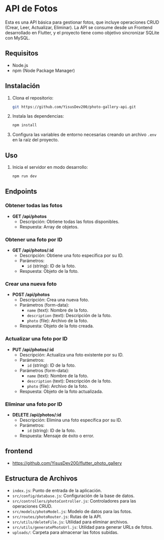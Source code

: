 # API de Fotos

Esta es una API básica para gestionar fotos, que incluye operaciones CRUD (Crear, Leer, Actualizar, Eliminar). La API se consume desde un Frontend desarrollado en Flutter, y el proyecto tiene como objetivo sincronizar SQLite con MySQL.

## Requisitos

- Node.js
- npm (Node Package Manager)

## Instalación

1. Clona el repositorio:

    ```sh
    git https://github.com/YisusDev200/photo-gallery-api.git
    ```

2. Instala las dependencias:

    ```sh
    npm install
    ```

3. Configura las variables de entorno necesarias creando un archivo `.env` en la raíz del proyecto.


## Uso

1. Inicia el servidor en modo desarrollo:

    ```sh
    npm run dev
    ```


## Endpoints

### Obtener todas las fotos

- **GET /api/photos**
  - Descripción: Obtiene todas las fotos disponibles.
  - Respuesta: Array de objetos.

### Obtener una foto por ID

- **GET /api/photos/:id**
  - Descripción: Obtiene una foto específica por su ID.
  - Parámetros:
    - `id` (string): ID de la foto.
  - Respuesta: Objeto de la foto.

### Crear una nueva foto

- **POST /api/photos**
  - Descripción: Crea una nueva foto.
  - Parámetros (form-data):
    - `name` (text): Nombre de la foto.
    - `description` (text): Descripción de la foto.
    - `photo` (file): Archivo de la foto.
  - Respuesta: Objeto de la foto creada.

### Actualizar una foto por ID

- **PUT /api/photos/:id**
  - Descripción: Actualiza una foto existente por su ID.
  - Parámetros:
    - `id` (string): ID de la foto.
  - Parámetros (form-data):
    - `name` (text): Nombre de la foto.
    - `description` (text): Descripción de la foto.
    - `photo` (file): Archivo de la foto.
  - Respuesta: Objeto de la foto actualizada.

### Eliminar una foto por ID

- **DELETE /api/photos/:id**
  - Descripción: Elimina una foto específica por su ID.
  - Parámetros:
    - `id` (string): ID de la foto.
  - Respuesta: Mensaje de éxito o error.

## frontend

- https://github.com/YisusDev200/flutter_photo_gallery

## Estructura de Archivos

- `index.js`: Punto de entrada de la aplicación.
- `src/config/database.js`: Configuración de la base de datos.
- `src/controllers/photoController.js`: Controladores para las operaciones CRUD.
- `src/models/photoModel.js`: Modelo de datos para las fotos.
- `src/routes/photoRouter.js`: Rutas de la API.
- `src/utils/deleteFile.js`: Utilidad para eliminar archivos.
- `src/utils/generatePhotoUrl.js`: Utilidad para generar URLs de fotos.
- `uploads/`: Carpeta para almacenar las fotos subidas.
